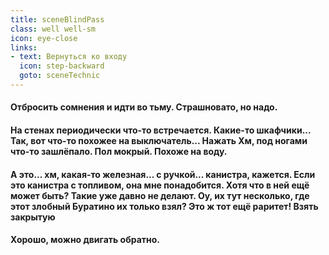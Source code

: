 ```yaml
---
title: sceneBlindPass
class: well well-sm
icon: eye-close
links:
- text: Вернуться ко входу
  icon: step-backward
  goto: sceneTechnic
---
```


<h4>Отбросить сомнения и идти во тьму. Страшновато, но надо.</h4>
<h4>На стенах периодически что-то встречается. Какие-то шкафчики... Так, вот что-то похожее на выключатель... <a class="killer-action btn-sm btn-primary">Нажать</a> Хм, под ногами что-то зашлёпало. Пол мокрый. Похоже на воду.</h4>
<h4>А это... хм, какая-то железная... с ручкой... канистра, кажется. Если это канистра с топливом, она мне понадобится. Хотя что в ней ещё может быть? Такие уже давно не делают. Оу, их тут несколько, где этот злобный Буратино их только взял? Это ж тот ещё раритет! <a class="btn btn-sm btn-primary" id="takePetrol">Взять закрытую</a></h4>
<h4>Хорошо, можно двигать обратно.</h4>
